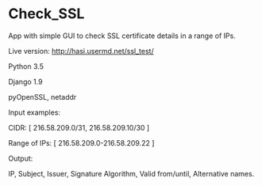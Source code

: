 # Check_SSL
App with simple GUI to check SSL certificate details in a range of IPs.

Live version: http://hasi.usermd.net/ssl_test/

Python 3.5

Django 1.9

pyOpenSSL, netaddr

Input examples:

CIDR: [ 216.58.209.0/31, 216.58.209.10/30 ]

Range of IPs: [ 216.58.209.0-216.58.209.22 ]

Output:

IP, Subject, Issuer, Signature Algorithm, Valid from/until, Alternative names.
